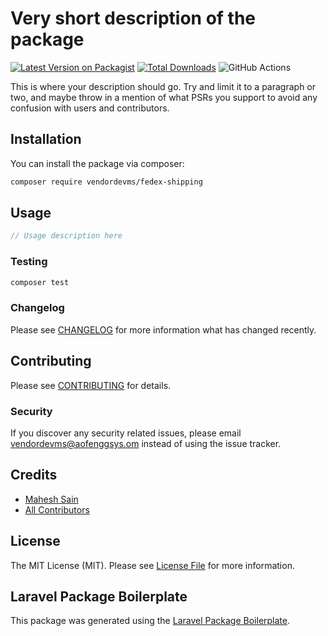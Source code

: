 # Very short description of the package

[![Latest Version on Packagist](https://img.shields.io/packagist/v/vendordevms/fedex-shipping.svg?style=flat-square)](https://packagist.org/packages/vendordevms/fedex-shipping)
[![Total Downloads](https://img.shields.io/packagist/dt/vendordevms/fedex-shipping.svg?style=flat-square)](https://packagist.org/packages/vendordevms/fedex-shipping)
![GitHub Actions](https://github.com/vendordevms/fedex-shipping/actions/workflows/main.yml/badge.svg)

This is where your description should go. Try and limit it to a paragraph or two, and maybe throw in a mention of what PSRs you support to avoid any confusion with users and contributors.

## Installation

You can install the package via composer:

```bash
composer require vendordevms/fedex-shipping
```

## Usage

```php
// Usage description here
```

### Testing

```bash
composer test
```

### Changelog

Please see [CHANGELOG](CHANGELOG.md) for more information what has changed recently.

## Contributing

Please see [CONTRIBUTING](CONTRIBUTING.md) for details.

### Security

If you discover any security related issues, please email vendordevms@aofenggsys.om instead of using the issue tracker.

## Credits

-   [Mahesh Sain](https://github.com/vendordevms)
-   [All Contributors](../../contributors)

## License

The MIT License (MIT). Please see [License File](LICENSE.md) for more information.

## Laravel Package Boilerplate

This package was generated using the [Laravel Package Boilerplate](https://laravelpackageboilerplate.com).
